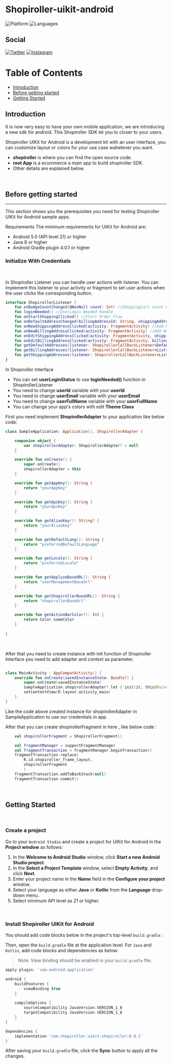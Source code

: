 # Shopiroller-uikit-android


![Platform](https://img.shields.io/badge/platform-Android-orange.svg)
![Languages](https://img.shields.io/badge/language-Kotlin-orange.svg)
<br>

Social
---

[![Twitter](https://img.shields.io/badge/Twitter-1DA1F2?style=for-the-badge&logo=twitter&logoColor=white)](https://twitter.com/shopiroller)
[![Instagram](https://img.shields.io/badge/Instagram-E4405F?style=for-the-badge&logo=instagram&logoColor=white)](https://www.instagram.com/shopiroller/)




Table of Contents
===
<!--ts-->
   * [Introduction](#introduction) 
   * [Before getting started](#before-getting-started)
   * [Getting Started](#getting-started)

<!--te-->

## Introduction

It is now very easy to have your own mobile application, we are introducing a new sdk for android. This Shopiroller SDK let you to closer to your users. 

Shopiroller UIKit for Android is a development kit with an user interface, you can customize layout or colors for your use case wahetever you want.

- **shopiroller** is where you can find the open source code.
- **root App** is a ecommerce a main app to build shopiroller SDK.
- Other details are explained below.

<br />

## Before getting started
---

This section shows you the prerequisites you need for testing Shopiroller UIKit for Android sample apps.

Requirements
The minimum requirements for UIKit for Android are:

* Android 5.0 (API level 21) or higher
* Java 8 or higher
* Android Gradle plugin 4.0.1 or higher

### Initialize With Credentials
<br>

In Shopiroller Listener you can handle user actions with listener. You can implement this listener to your activity or fragment to set user actions when the user clicks the corresponding button.

```kotlin
interface ShopirollerListener {
    fun onBadgeCountChanged(@NonNull count: Int) //ShoppingCart Count Changed
    fun loginNeeded() //UserLogin Needed Handle
    fun onStartShoppingClicked() //Start Order Flow
    fun onDefaultAddressChanged(billingAddressId: String, shippingAddressId: String) //Set Default Address
    fun onNewShippingAddressClicked(activity: FragmentActivity) //Add New Shipping Address
    fun onNewBillingAddressClicked(activity: FragmentActivity) //Add New Billing Address
    fun onEditShippingAddressClicked(activity: FragmentActivity, shippingAddress: UserShippingAddressModel) //Edit Shippinh Address
    fun onEditBillingAddressClicked(activity: FragmentActivity, billingAddressModel: UserBillingAddressModel) //Edit Billing Address
    fun getDefaultAddresses(listener: ShopirollerCallBackListener<DefaultAddressList>) //Get User's default address list
    fun getBillingAddresses(listener: ShopirollerCallBackListener<List<UserBillingAddressModel>>) //Get User's Billing Address List
    fun getShippingAddresses(listener: ShopirollerCallBackListener<List<UserShippingAddressModel>>) //Get User's Shipping Address List
}
```

In Shopiroller Interface 
* You can set **userLoginStatus** to use **loginNeeded()** function in ShopirollerListener
* You need to change **userId** variable with your **userId**
* You need to change **userEmail** variable with your **userEmail**
* You need to change **userFullName** variable with your **userFullName**
* You can change your app's colors with edit **Theme Class**

First you need implement **ShopirollerAdapter** to your application like below code:

```kotlin
class SampleApplication: Application(), ShopirollerAdapter {

    companion object {
        var shopirollerAdapter: ShopirollerAdapter? = null
    }

    override fun onCreate() {
        super.onCreate()
        shopirollerAdapter = this
    }

    override fun getAppKey(): String {
        return "yourAppKey"
    }

    override fun getApiKey(): String {
        return "yourApiKey"
    }

    override fun getAliasKey(): String? {
        return "yourAliasKey"
    }

    override fun getDefaultLang(): String {
        return "preferredDefaultLanguage"
    }

    override fun getLocale(): String {
        return "preferredLocale"
    }

    override fun getApplyzeBaseURL(): String {
        return "userManagementBaseUrl"
    }

    override fun getShopirollerBaseURL(): String {
        return "shopirollerBaseUrl"
    }

    override fun getActionBarColor(): Int {
        return Color.someColor
    }
    
}
```

<br>

After that you need to create instance with init function of Shopiroller Interface you need to add adapter and context as parameter.

```kotlin

class MainActivity : AppCompatActivity() {
    override fun onCreate(savedInstanceState: Bundle?) {
        super.onCreate(savedInstanceState)
        SampleApplication.shopirollerAdapter?.let { init(it, this@MainActivity) } //We created instance of Shopiroller Interface
        setContentView(R.layout.activity_main)
    }
}
```
Like the code above created instance for shopirollerAdapter in SampleApplication to use our credentials in app.

After that you can create shopirollerFragment in here , like below code : 

```kotlin
    val shopirollerFragment = ShopirollerFragment()

    val fragmentManager = supportFragmentManager
    val fragmentTransaction = fragmentManager.beginTransaction()
    fragmentTransaction.replace(
        R.id.shopiroller_frame_layout,
        shopirollerFragment
        )
    fragmentTransaction.addToBackStack(null)
    fragmentTransaction.commit()
```

<br>

## Getting Started
<br>

### Create a project

Go to your `Android Studio` and create a project for UIKit for Android in the **Project window** as follows:

1. In the **Welcome to Android Studio** window, click **Start a new Android Studio project**.
2. In the **Select a Project Template** window, select **Empty Activity**, and click **Next**.
3. Enter your project name in the **Name** field in the **Configure your project** window.
4. Select your language as either **Java** or **Kotlin** from the **Language** drop-down menu.
6. Select minimum API level as 21 or higher.
<br>

### Install Shopiroller UIKit for Android

You should add code blocks below in the project's top-level `build.gradle` :

Then, open the `build.gradle` file at the application level. For `Java` and `Kotlin`, add code blocks and dependencies as below:

> Note: View binding should be enabled in your `build.gradle` file.

```gradle
apply plugin: 'com.android.application'

android {    
    buildFeatures {
        viewBinding true
    }
    
    compileOptions {
        sourceCompatibility JavaVersion.VERSION_1_8
        targetCompatibility JavaVersion.VERSION_1_8
    }
}

dependencies {
    implementation 'com.shopiroller.uikit:shopiroller:0.0.2'
}
```

After saving your `build.gradle` file, click the **Sync** button to apply all the changes. 

<br />

